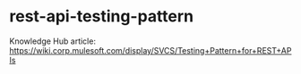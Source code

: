 # rest-api-testing-pattern

Knowledge Hub article: 
https://wiki.corp.mulesoft.com/display/SVCS/Testing+Pattern+for+REST+APIs
